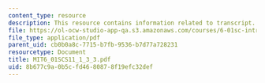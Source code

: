 ```yaml
---
content_type: resource
description: This resource contains information related to transcript.
file: https://ol-ocw-studio-app-qa.s3.amazonaws.com/courses/6-01sc-introduction-to-electrical-engineering-and-computer-science-i-spring-2011/8b677c9a0b5cfd4680878f19efc32def_MIT6_01SCS11_1_3_3.pdf
file_type: application/pdf
parent_uid: cb0b0a8c-7715-b7fb-9536-b7d77a728231
resourcetype: Document
title: MIT6_01SCS11_1_3_3.pdf
uid: 8b677c9a-0b5c-fd46-8087-8f19efc32def
---
```

